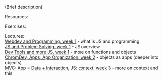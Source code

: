 (Brief description)

Resources:

Exercises:

Lectures:  
	[Webdev and Programming.  week 1](https://drive.google.com/open?id=1EBONRhhJ7CVMQhqa_qH9kulfuVQUYOkJPcRvMAIZFdo)  - what is JS and programming  
	[JS and Problem Solving.  week 1](https://drive.google.com/open?id=1MdOhzJc5S1269Y9FEwCXc4IKDKibFSW3mDMIiq_gyao)  - JS overview  
	[Dev Tools and more JS.  week 1](https://drive.google.com/open?id=1UshcugoaVHPVuXtWVskiPYvGTe5-13lUK3iywljcFbU)  - more on functions and objects  
	[ChromDev, Apps, App Organization.  week 2](https://docs.google.com/presentation/d/18vMbQ52CX9CNxlIBW35V8leW0m8A9_RDqocdwat19tM/edit#slide=id.g1d1e49e639_0_5)  - objects as apps (deeper into objects)  
	[MVC: App = Data + Interaction, JS: context.  week 3](https://docs.google.com/presentation/d/19TvoVi497bHy3_tEZbwDn03K2cpZRC8Vyso6nscvsRI/edit#slide=id.g1d1e49e639_0_5)  - more on context and this  
